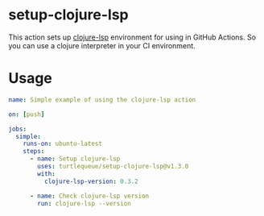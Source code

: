# setup-clojure-lsp

This action sets up [clojure-lsp](https://github.com/clojure-lsp/clojure-lsp) environment for using in GitHub Actions.
So you can use a clojure interpreter in your CI environment.

# Usage

```yaml
name: Simple example of using the clojure-lsp action

on: [push]

jobs:
  simple:
    runs-on: ubuntu-latest
    steps:
      - name: Setup clojure-lsp
        uses: turtlequeue/setup-clojure-lsp@v1.3.0
        with:
          clojure-lsp-version: 0.3.2

      - name: Check clojure-lsp version
        run: clojure-lsp --version
```
